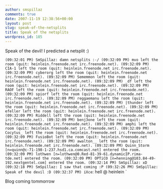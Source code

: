 ```yaml
---
author: smspillaz
comments: true
date: 2007-11-19 12:38:56+00:00
layout: post
slug: speak-of-the-netsplits
title: Speak of the netsplits
wordpress_id: 185
---
```


Speak of the devil! I predicted a netsplit :)

<!-- more -->

`(09:32:01 PM) SmSpillaz: damn netsplits :-/
(09:32:09 PM) mvo left the room (quit: heinlein.freenode.net irc.freenode.net).
(09:32:09 PM) CIA-1 left the room (quit: heinlein.freenode.net irc.freenode.net).
(09:32:09 PM) cyberorg left the room (quit: heinlein.freenode.net irc.freenode.net).
(09:32:09 PM) Sememmon left the room (quit: heinlein.freenode.net irc.freenode.net).
(09:32:09 PM) _df left the room (quit: heinlein.freenode.net irc.freenode.net).
(09:32:09 PM) RAOF left the room (quit: heinlein.freenode.net irc.freenode.net).
(09:32:09 PM) spiorf left the room (quit: heinlein.freenode.net irc.freenode.net).
(09:32:09 PM) reggaemanu left the room (quit: heinlein.freenode.net irc.freenode.net).
(09:32:09 PM) |thunder left the room (quit: heinlein.freenode.net irc.freenode.net).
(09:32:09 PM) efeller left the room (quit: heinlein.freenode.net irc.freenode.net).
(09:32:09 PM) Riddell left the room (quit: heinlein.freenode.net irc.freenode.net).
(09:32:09 PM) benj3one left the room (quit: heinlein.freenode.net irc.freenode.net).
(09:32:09 PM) amphi left the room (quit: heinlein.freenode.net irc.freenode.net).
(09:32:09 PM) Cocytus_ left the room (quit: heinlein.freenode.net irc.freenode.net).
(09:32:09 PM) FusioBot left the room (quit: heinlein.freenode.net irc.freenode.net).
(09:32:09 PM) awalton__ left the room (quit: heinlein.freenode.net irc.freenode.net).
(09:32:09 PM) Quinn_Storm [n=quinn@c-71-198-1-237.hsd1.ca.comcast.net] entered the room.
(09:32:09 PM) lothwen [n=lothwen@0.Red-81-39-61.dynamicIP.rima-tde.net] entered the room.
(09:32:09 PM) OPTiCO [n=henning@103.84-49-192.nextgentel.com] entered the room.
(09:32:14 PM) SmSpillaz: xD
(09:32:18 PM) SmSpillaz: I saw that coming :P
(09:32:26 PM) SmSpillaz: Speak of the devil :D
(09:32:37 PM) iXce`: hell @ heinlein
`

Blog coming tommorrow
